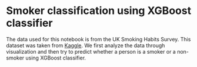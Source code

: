 # Smoker classification using XGBoost classifier

The data used for this notebook is from the UK Smoking Habits Survey. This dataset was taken from [Kaggle](https://www.kaggle.com/datasets/utkarshx27/smoking-dataset-from-uk). We first analyze the data through visualization and then try to predict whether a person is a smoker or a non-smoker using XGBoost classifier.
